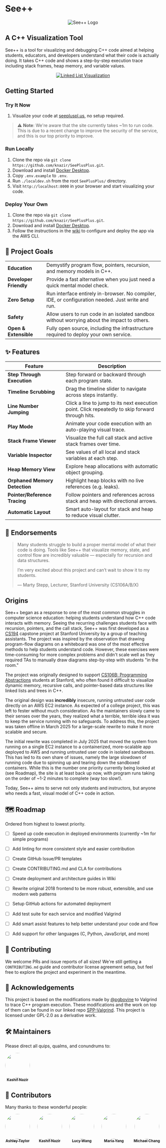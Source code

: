 # See++
<p align="center">
  <img src="docs/img/logo_no_text.png" alt="See++ Logo"/>
</p>


## A C++ Visualization Tool
See++ is a tool for visualizing and debugging C++ code aimed at helping students, educators, and developers understand what their code is actually doing. It takes C++ code and shows a step-by-step execution trace including stack frames, heap memory, and variable values.

<a href="https://seepluspl.us">
  <p align="center">
    <img src="docs/img/demos/linked_list_example.png" alt="Linked List Visualization"/>
  </p>
</a>


## Getting Started

### Try It Now
1. Visualize your code at [seepluspl.us](https://seepluspl.us), no setup required.

> ⚠️ **Note**: We're aware that the site currently takes ~1m to run code. This is due to a recent change to improve the security of the service, and this is our top priority to improve.

### Run Locally
1. Clone the repo via `git clone https://github.com/knazir/SeePlusPlus.git`.
2. Download and install [Docker Desktop](https://www.docker.com/products/docker-desktop/).
3. Copy `.env.example` to `.env`.
4. Run `./localdev.sh` from the root `SeePlusPlus/` directory.
5. Visit `http://localhost:8000` in your browser and start visualizing your code.

### Deploy Your Own
1. Clone the repo via `git clone https://github.com/knazir/SeePlusPlus.git`.
2. Download and install [Docker Desktop](https://www.docker.com/products/docker-desktop/).
3. Follow the instructions in the [wiki](https://github.com/knazir/SeePlusPlus/wiki) to configure and deploy the app via the AWS CLI.


## 🎯 Project Goals
|                        |                                                                                                           |
| ---------------------- | --------------------------------------------------------------------------------------------------------- |
| **Education**          | Demystify program flow, pointers, recursion, and memory models in C++.                                    |
| **Developer Friendly** | Provide a fast alternative when you just need a quick mental model check.                                 |
| **Zero Setup**         | Run interface entirely in-browser. No compiler, IDE, or configuration needed. Just write and run.         |
| **Safety**             | Allow users to run code in an isolated sandbox without worrying about the impact to others.               |
| **Open & Extensible**  | Fully open source, including the infrastructure required to deploy your own service.                      |

## ✨ Features
| Feature                         | Description                                                                                      |
| ------------------------------- | ------------------------------------------------------------------------------------------------ |
| **Step Through Execution**      | Step forward or backward through each program state.                                             |
| **Timeline Scrubbing**          | Drag the timeline slider to navigate across steps instantly.                                     |
| **Line Number Jumping**         | Click a line to jump to its next execution point. Click repeatedly to skip forward through hits. |
| **Play Mode**                   | Animate your code execution with an auto-playing visual trace.                                   |
| **Stack Frame Viewer**          | Visualize the full call stack and active stack frames over time.                                 |
| **Variable Inspector**          | See values of all local and stack variables at each step.                                        |
| **Heap Memory View**            | Explore heap allocations with automatic object grouping.                                         |
| **Orphaned Memory Detection**   | Highlight heap blocks with no live references (e.g. leaks).                                      |
| **Pointer/Reference Tracing**   | Follow pointers and references across stack and heap with directional arrows.                    |
| **Automatic Layout**            | Smart auto-layout for stack and heap to reduce visual clutter.                                   |


## 💬 Endorsements
> Many students struggle to build a proper mental model of what their code is doing. Tools like See++ that visualize memory, state, and control flow are incredibly valuable — especially for recursion and data structures.
>
> I’m very excited about this project and can’t wait to show it to my students.
>
> — Marty Stepp, Lecturer, Stanford University (CS106A/B/X)

## Origins
See++ began as a response to one of the most common struggles in computer science education: helping students understand how C++ code interacts with memory. Seeing the recurring challenges students face with recursion, pointers, and the call stack, See++ was first developed as a [CS194](https://web.stanford.edu/class/cs194/) capstone project at Stanford University by a group of teaching assistants. The project was inspired by the observation that drawing program-flow diagrams on a whiteboard was one of the most effective methods to help students understand code. However, these exercises were time-consuming for more complex problems and didn't scale well as they required TAs to manually draw diagrams step-by-step with students "in the room."

The project was originally designed to support [CS106B: Programming Abstractions](https://web.stanford.edu/class/cs106b/) students at Stanford, who often found it difficult to visualize dynamic memory, recursive calls, and pointer-based data structures like linked lists and trees in C++.

The original design was **incredibly** insecure, running untrusted user code directly on an AWS EC2 instance. As expected of a college project, this was left to fester without much consideration. As the maintainers slowly came to their senses over the years, they realized what a terrible, terrible idea it was to keep the service running with no safeguards. To address this, the project was taken offline in March 2025 for a large-scale rewrite to make it more scalable and secure.

The initial rewrite was completed in July 2025 that moved the system from running on a single EC2 instance to a containerized, more-scalable app deployed to AWS and running untrusted user code in isolated sandboxes. This has led to its own share of issues, namely the large slowdown of running code due to spinning up and tearing down the sandboxed containers. While this is the number one priority currently being looked at (see Roadmap), the site is at least back up now, with program runs taking on the order of ~1-2 minutes to complete (way too slow!).

Today, See++ aims to serve not only students and instructors, but anyone who needs a fast, visual model of C++ code in action.

## 🗺️ Roadmap
Ordered from highest to lowest priority.
- [ ] Speed up code execution in deployed environments (currently ~1m for simple programs)
- [ ] Add linting for more consistent style and easier contribution
- [ ] Create GitHub Issue/PR templates
- [ ] Create CONTRIBUTING.md and CLA for contributions
- [ ] Create deployment and architecture guides in Wiki
- [ ] Rewrite original 2018 frontend to be more robust, extensible, and use modern web patterns
- [ ] Setup GitHub actions for automated deployment
- [ ] Add test suite for each service and modified Valgrind
- [ ] Add smart assist features to help better understand your code and flow
- [ ] Add support for other languages (C, Python, JavaScript, and more)


## 🤝 Contributing
We welcome PRs and issue reports of all sizes! We're still getting a `CONTRIBUTING.md` guide and contributor license agreement setup, but feel free to explore the project and experiment in the meantime.


## 🙏 Acknowledgements
This project is based on the modifications made by [@pgbovine](https://github.com/pgbovine) to Valgrind to trace C++ program execution. These modifications and the work on top of them can be found in our linked repo [SPP-Valgrind](https://github.com/knazir/SPP-Valgrind). This project is licensed under GPL-2.0 as a derivative work.


## 🛠️ Maintainers
Please direct all quips, qualms, and conundrums to:
<div align="left" style="display: flex; flex-wrap: wrap; gap: 24px;">
  <a href="https://github.com/knazir" style="text-align: center;">
    <img src="docs/img/contributors/knazir.jpg" width="80" height="80" style="border-radius: 50%;" />
    <br />
    <sub><b>Kashif Nazir</b></sub>
  </a>
</div>


## 👥 Contributors
Many thanks to these wonderful people:

<div align="left" style="display: flex; flex-wrap: wrap; gap: 24px;">
  <a href="https://github.com/ataylor4" style="text-align: center;">
    <img src="docs/img/contributors/ataylor4.jpg" width="80" height="80" style="border-radius: 50%;" />
    <br />
    <sub><b>Ashley Taylor</b></sub>
  </a>
  <a href="https://github.com/knazir" style="text-align: center;">
    <img src="docs/img/contributors/knazir.jpg" width="80" height="80" style="border-radius: 50%;" />
    <br />
    <sub><b>Kashif Nazir</b></sub>
  </a>
  <a href="https://github.com/ruechy" style="text-align: center;">
    <img src="docs/img/contributors/ruechy.jpg" width="80" height="80" style="border-radius: 50%;" />
    <br />
    <sub><b>Lucy Wang</b></sub>
  </a>
  <a href="https://github.com/mariamyang" style="text-align: center;">
    <img src="docs/img/contributors/mariamyang.jpg" width="80" height="80" style="border-radius: 50%;" />
    <br />
    <sub><b>Maria Yang</b></sub>
  </a>
  <a href="https://github.com/seally1186" style="text-align: center;">
    <img src="docs/img/contributors/seally1186.jpg" width="80" height="80" style="border-radius: 50%;" />
    <br />
    <sub><b>Michael Chang</b></sub>
  </a>
</div>

